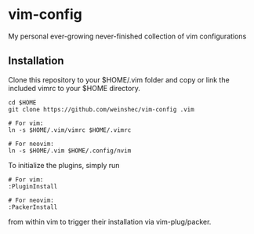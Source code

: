 vim-config
==========

My personal ever-growing never-finished collection of vim configurations


## Installation

Clone this repository to your $HOME/.vim folder and copy or link the included
vimrc to your $HOME directory.

    cd $HOME
    git clone https://github.com/weinshec/vim-config .vim

    # For vim:
    ln -s $HOME/.vim/vimrc $HOME/.vimrc

    # For neovim:
    ln -s $HOME/.vim $HOME/.config/nvim

To initialize the plugins, simply run

    # For vim:
    :PluginInstall

    # For neovim:
    :PackerInstall

from within vim to trigger their installation via vim-plug/packer.

